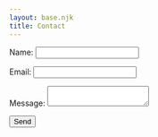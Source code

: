 ```yaml
---
layout: base.njk
title: Contact
---
```


<form name="contact" method="POST" data-netlify="true">
<p>
<label for="name">Name:</label>
<input type="text" id="name" name="name" required>
</p>

<p>
<label for="email">Email:</label>
<input type="email" id="email" name="email" required>
</p>

<p>
<label for="message">Message:</label>
<textarea id="message" name="message" required></textarea>
</p>

<p>
<button type="submit">Send</button>